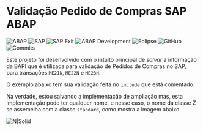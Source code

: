 # Validação Pedido de Compras SAP ABAP

![ABAP](https://img.shields.io/badge/ABAP-OO-blue?style=flat)
![SAP](https://img.shields.io/badge/SAP-ERP-blue?style=flat)
![SAP Exit](https://img.shields.io/badge/SAP-Exit-orange?style=flat)
![ABAP Development](https://img.shields.io/badge/ABAP-Development-green?style=flat)
![Eclipse](https://img.shields.io/badge/Eclipse-ADT-purple?style=flat)
![GitHub](https://img.shields.io/badge/GitHub-Repository-black?style=flat)
![Commits](https://img.shields.io/github/commit-activity/m/edmilson-nascimento/Pedido-de-Compras-SAP?style=flat)

Este projeto foi desenvolvido com o intuito principal de *salvar* a informação da BAPI que é utilizada para validação de Pedidos de Compras no SAP, para transações `ME21N`, `ME22N` e `ME23N`.

O exemplo abaixo tem sua validação feita no `include` que está comentado.

Na verdade, estou salvando a implementação de ampliação mas, esta implementação pode ter qualquer nome, e nesse caso, o nome da classe Z se assemelha com a classe `standard`, como mostra a imagem abaixo.

![N|Solid](http://uploaddeimagens.com.br/images/001/298/350/original/CL_EX_ME_PROCESS_PO_CUST.png)
